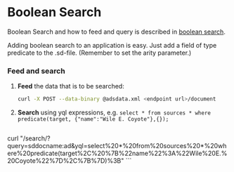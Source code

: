 Boolean Search
==================

Boolean Search and how to feed and query is described in 
[boolean search](https://git.corp.yahoo.com/pages/vespa/documentation/documentation/boolean-search.html).

Adding boolean search to an application is easy. Just add a field of
type predicate to the .sd-file. (Remember to set the arity parameter.)


### Feed and search
1. **Feed** the data that is to be searched:
    ```sh
    curl -X POST --data-binary @adsdata.xml <endpoint url>/document
    ```

 2. **Search** using yql expressions, e.g. `select * from sources * where predicate(target, {"name":"Wile E. Coyote"},{});`
    ```sh
curl "<endpoint url>/search/?query=sddocname:ad&yql=select%20*%20from%20sources%20*%20where%20predicate(target%2C%20%7B%22name%22%3A%22Wile%20E.%20Coyote%22%7D%2C%7B%7D)%3B"
    ```
